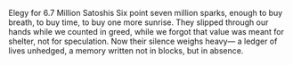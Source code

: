 Elegy for 6.7 Million Satoshis
Six point seven million sparks,
enough to buy breath,
to buy time,
to buy one more sunrise.
They slipped through our hands
while we counted in greed,
while we forgot that value
was meant for shelter,
not for speculation.
Now their silence weighs heavy—
a ledger of lives unhedged,
a memory written not in blocks,
but in absence.
